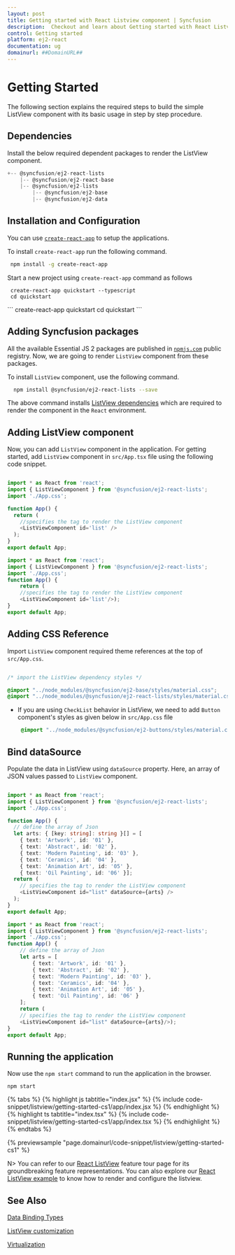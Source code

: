 ```yaml
---
layout: post
title: Getting started with React Listview component | Syncfusion
description:  Checkout and learn about Getting started with React Listview component of Syncfusion Essential JS 2 and more details.
control: Getting started 
platform: ej2-react
documentation: ug
domainurl: ##DomainURL##
---
```


# Getting Started

The following section explains the required steps to build the simple ListView component with its basic usage in step by step procedure.

## Dependencies

Install the below required dependent packages to render the ListView component.

```javascript
+-- @syncfusion/ej2-react-lists
    |-- @syncfusion/ej2-react-base
    |-- @syncfusion/ej2-lists
        |-- @syncfusion/ej2-base
        |-- @syncfusion/ej2-data
```

## Installation and Configuration

You can use [`create-react-app`](https://github.com/facebookincubator/create-react-app) to setup the applications.

To install `create-react-app` run the following command.

  ```bash
   npm install -g create-react-app
  ```

Start a new project using `create-react-app` command as follows

   <div class='tsx'>

   ```
    create-react-app quickstart --typescript
    cd quickstart
   ```
   </div>
   <div class='jsx'>
   ```
   create-react-app quickstart
   cd quickstart
   ```
  </div>

## Adding Syncfusion packages

All the available Essential JS 2 packages are published in [`npmjs.com`](https://www.npmjs.com/~syncfusionorg) public registry. Now, we are going to render
`ListView` component from these packages.

To install `ListView` component, use the following command.

  ```bash
    npm install @syncfusion/ej2-react-lists --save
  ```

The above command installs [ListView dependencies](#dependencies) which are required to render the component in the `React` environment.

## Adding ListView component

Now, you can add `ListView` component in the application. For getting started, add `ListView` component in `src/App.tsx` file using the following code snippet.



```ts

import * as React from 'react';
import { ListViewComponent } from '@syncfusion/ej2-react-lists';
import './App.css';

function App() {
  return (
    //specifies the tag to render the ListView component
    <ListViewComponent id='list' />
  );
}
export default App;
```

```ts
import * as React from 'react';
import { ListViewComponent } from '@syncfusion/ej2-react-lists';
import './App.css';
function App() {
    return (
    //specifies the tag to render the ListView component
    <ListViewComponent id='list'/>);
}
export default App;
```

## Adding CSS Reference

Import `ListView` component required theme references at the top of `src/App.css`.

   ```css

   /* import the ListView dependency styles */

   @import "../node_modules/@syncfusion/ej2-base/styles/material.css";
   @import "../node_modules/@syncfusion/ej2-react-lists/styles/material.css";

   ```

* If you are using `CheckList` behavior in ListView, we need to add `Button` component's styles as given below in `src/App.css` file

  ```css
   @import "../node_modules/@syncfusion/ej2-buttons/styles/material.css";
  ```

## Bind dataSource

Populate the data in ListView using `dataSource` property. Here, an array of JSON values passed to `ListView` component.



```ts

import * as React from 'react';
import { ListViewComponent } from '@syncfusion/ej2-react-lists';
import './App.css';

function App() {
  // define the array of Json
  let arts: { [key: string]: string }[] = [
    { text: 'Artwork', id: '01' },
    { text: 'Abstract', id: '02' },
    { text: 'Modern Painting', id: '03' },
    { text: 'Ceramics', id: '04' },
    { text: 'Animation Art', id: '05' },
    { text: 'Oil Painting', id: '06' }];
  return (
    // specifies the tag to render the ListView component
    <ListViewComponent id="list" dataSource={arts} />
  );
}
export default App;

```

```ts
import * as React from 'react';
import { ListViewComponent } from '@syncfusion/ej2-react-lists';
import './App.css';
function App() {
    // define the array of Json
    let arts = [
        { text: 'Artwork', id: '01' },
        { text: 'Abstract', id: '02' },
        { text: 'Modern Painting', id: '03' },
        { text: 'Ceramics', id: '04' },
        { text: 'Animation Art', id: '05' },
        { text: 'Oil Painting', id: '06' }
    ];
    return (
    // specifies the tag to render the ListView component
    <ListViewComponent id="list" dataSource={arts}/>);
}
export default App;
```

## Running the application

Now use the `npm start` command to run the application in the browser.

```
npm start
```

{% tabs %}
{% highlight js tabtitle="index.jsx" %}
{% include code-snippet/listview/getting-started-cs1/app/index.jsx %}
{% endhighlight %}
{% highlight ts tabtitle="index.tsx" %}
{% include code-snippet/listview/getting-started-cs1/app/index.tsx %}
{% endhighlight %}
{% endtabs %}

 {% previewsample "page.domainurl/code-snippet/listview/getting-started-cs1" %}

N> You can refer to our [React ListView](https://www.syncfusion.com/react-ui-components/react-listview) feature tour page for its groundbreaking feature representations. You can also explore our [React ListView example](https://ej2.syncfusion.com/react/demos/#/material/listview/default) to know how to render and configure the listview.

## See Also

[Data Binding Types](./data-binding)

[ListView customization](./customizing-templates)

[Virtualization](./virtualization)